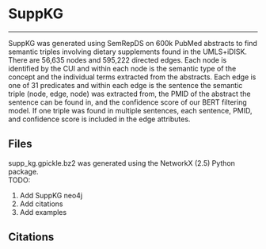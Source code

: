 # SuppKG
---

SuppKG was generated using SemRepDS on 600k PubMed abstracts to find semantic triples involving dietary supplements found in the UMLS+iDISK. There are 56,635 nodes and 595,222 directed edges. Each node is identified by the CUI and within each node is the semantic type of the concept and the individual terms extracted from the abstracts. Each edge is one of 31 predicates and within each edge is the sentence the semantic triple (node, edge, node) was extracted from, the PMID of the abstract the sentence can be found in, and the confidence score of our BERT filtering model. If one triple was found in multiple sentences, each sentence, PMID, and confidence score is included in the edge attributes.
<br>
## Files
supp_kg.gpickle.bz2 was generated using the NetworkX (2.5) Python package.
<br>
TODO:
1) Add SuppKG neo4j
2) Add citations
3) Add examples


## Citations
